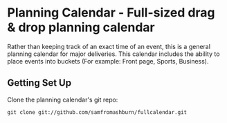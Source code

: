 Planning Calendar - Full-sized drag & drop planning calendar
====================================================

Rather than keeping track of an exact time of an event, this is a general planning calendar for major deliveries. This calendar includes the ability to place events into buckets (For example: Front page, Sports, Business).

Getting Set Up
--------------

Clone the planning calendar's git repo:

	git clone git://github.com/samfromashburn/fullcalendar.git
